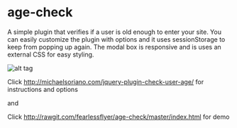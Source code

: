 # age-check

A simple plugin that verifies if a user is old enough to enter your site. You can easily customize the plugin with options and it uses sessionStorage to keep from popping up again. The modal box is responsive and is uses an external CSS for easy styling.

![alt tag](http://cdn.fearlessflyer.com/main/wp-content/uploads/2015/03/age-check-demo.gif)

Click http://michaelsoriano.com/jquery-plugin-check-user-age/ for instructions and options

and 

Click http://rawgit.com/fearlessflyer/age-check/master/index.html for demo

